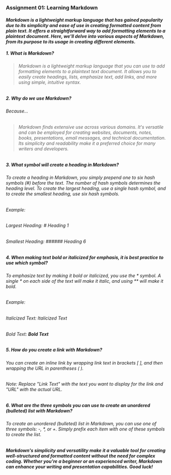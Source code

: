 ### Assignment 01: Learning Markdown

#### *Markdown is a lightweight markup language that has gained popularity due to its simplicity and ease of use in creating formatted content from plain text. It offers a straightforward way to add formatting elements to a plaintext document. Here, we'll delve into various aspects of Markdown, from its purpose to its usage in creating different elements.*

##### 1. What is Markdown?

> ###### Markdown is a lightweight markup language that you can use to add formatting elements to a plaintext text document. It allows you to easily create headings, lists, emphasize text, add links, and more using simple, intuitive syntax.
   
##### 2. Why do we use Markdown?
###### Because...
> ###### Markdown finds extensive use across various domains. It's versatile and can be employed for creating websites, documents, notes, books, presentations, email messages, and technical documentation. Its simplicity and readability make it a preferred choice for many writers and developers.
> 
##### 3. What symbol will create a heading in Markdown?

###### To create a heading in Markdown, you simply prepend one to six hash symbols (#) before the text. The number of hash symbols determines the heading level. To create the largest heading, use a single hash symbol, and to create the smallest heading, use six hash symbols.

###### Example:

###### Largest Heading: # Heading 1
###### Smallest Heading: ###### Heading 6

##### 4. When making text bold or italicized for emphasis, it is best practice to use which symbol?

###### To emphasize text by making it bold or italicized, you use the * symbol. A single * on each side of the text will make it italic, and using ** will make it bold.

###### Example:

###### Italicized Text: *Italicized Text*
###### Bold Text: **Bold Text**

##### 5. How do you create a link with Markdown?

###### You can create an inline link by wrapping link text in brackets [ ], and then wrapping the URL in parentheses ( ).

###### Note: Replace "Link Text" with the text you want to display for the link and "URL" with the actual URL.


##### 6. What are the three symbols you can use to create an unordered (bulleted) list with Markdown?

###### To create an unordered (bulleted) list in Markdown, you can use one of three symbols: -, *, or +. Simply prefix each item with one of these symbols to create the list.

##### *Markdown's simplicity and versatility make it a valuable tool for creating well-structured and formatted content without the need for complex coding. Whether you're a beginner or an experienced writer, Markdown can enhance your writing and presentation capabilities. Good luck!*


